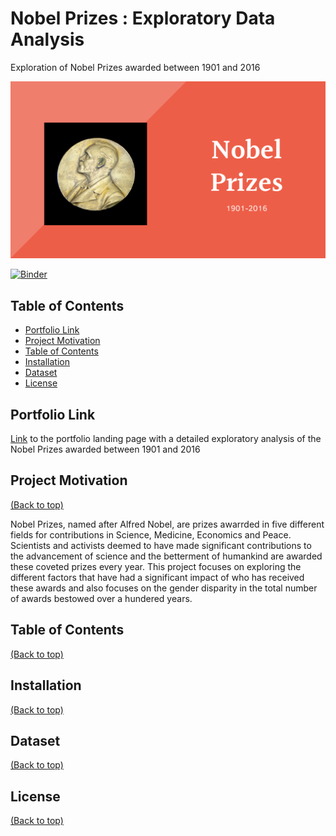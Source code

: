 # Nobel Prizes : Exploratory Data Analysis 

Exploration of Nobel Prizes awarded between 1901 and 2016

![Alt text](Files/Nobel.png?raw=true "Title")

[![Binder](https://mybinder.org/badge_logo.svg)](https://mybinder.org/v2/gh/lav30/nobelprizes/main)

## Table of Contents

- [Portfolio Link](#portfolio-link)
- [Project Motivation](#project-motivation)
- [Table of Contents](#table-of-contents)
- [Installation](#installation)
- [Dataset](#dataset)
- [License](#license)

## Portfolio Link 

[Link](https://lav30.github.io/nobelprizes/) to the portfolio landing page with a detailed exploratory analysis of the Nobel Prizes awarded between 1901 and 2016

## Project Motivation
[(Back to top)](#project-motivation)

Nobel Prizes, named after Alfred Nobel, are prizes awarrded in five different fields for contributions in Science, Medicine, Economics and Peace. Scientists and activists deemed to have made significant contributions to the advancement of science and the betterment of humankind are awarded these coveted prizes every year. This project focuses on exploring the different factors that have had a significant impact of who has received these awards and also focuses on the gender disparity in the total number of awards bestowed over a hundered years. 

## Table of Contents
[(Back to top)](#table-of-contents)

## Installation
[(Back to top)](#installation)

## Dataset
[(Back to top)](#dataset)

## License
[(Back to top)](#license)
